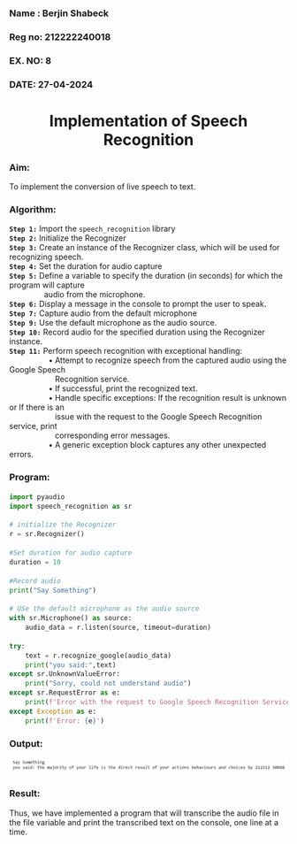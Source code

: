 <H3>Name : Berjin Shabeck</H3>
<H3>Reg no: 212222240018</H3>
<H3>EX. NO: 8</H3>
<H3>DATE: 27-04-2024</H3>
<H1 ALIGN =CENTER>Implementation of Speech Recognition</H1>
<H3>Aim:</H3> 
 To implement the conversion of live speech to text.<BR>
<h3>Algorithm:</h3>

**`Step 1:`** Import the `speech_recognition` library<Br>
**`Step 2:`** Initialize the Recognizer<Br>
**`Step 3:`** Create an instance of the Recognizer class, which will be used for recognizing speech.<Br>
**`Step 4:`** Set the duration for audio capture<Br>
**`Step 5:`** Define a variable to specify the duration (in seconds) for which the program will capture <Br>
&nbsp;&nbsp;&nbsp;&nbsp;&nbsp;&nbsp;&nbsp;&nbsp;&nbsp;&nbsp;&nbsp;&nbsp;&nbsp;&nbsp;&nbsp;&nbsp;audio from the microphone.<Br>
**`Step 6:`** Display a message in the console to prompt the user to speak.<Br>
**`Step 7:`** Capture audio from the default microphone<Br>
**`Step 9:`** Use the default microphone as the audio source.<Br>
**`Step 10:`** Record audio for the specified duration using the Recognizer instance.<Br>
**`Step 11:`** Perform speech recognition with exceptional handling:<Br>
&nbsp;&nbsp;&nbsp;&nbsp;&nbsp;&nbsp;&nbsp;&nbsp;&nbsp;&nbsp;&nbsp;&nbsp;&nbsp;&nbsp;&nbsp;&nbsp;&nbsp;&nbsp;•	Attempt to recognize speech from the captured audio using the Google Speech <Br>
&nbsp;&nbsp;&nbsp;&nbsp;&nbsp;&nbsp;&nbsp;&nbsp;&nbsp;&nbsp;&nbsp;&nbsp;&nbsp;&nbsp;&nbsp;&nbsp;&nbsp;&nbsp;&nbsp;&nbsp;&nbsp;Recognition service.<Br>
&nbsp;&nbsp;&nbsp;&nbsp;&nbsp;&nbsp;&nbsp;&nbsp;&nbsp;&nbsp;&nbsp;&nbsp;&nbsp;&nbsp;&nbsp;&nbsp;&nbsp;&nbsp;•	If successful, print the recognized text.<Br>
&nbsp;&nbsp;&nbsp;&nbsp;&nbsp;&nbsp;&nbsp;&nbsp;&nbsp;&nbsp;&nbsp;&nbsp;&nbsp;&nbsp;&nbsp;&nbsp;&nbsp;&nbsp;•	Handle specific exceptions: If the recognition result is unknown or If there is an <Br>
&nbsp;&nbsp;&nbsp;&nbsp;&nbsp;&nbsp;&nbsp;&nbsp;&nbsp;&nbsp;&nbsp;&nbsp;&nbsp;&nbsp;&nbsp;&nbsp;&nbsp;&nbsp;&nbsp;&nbsp;&nbsp;issue with the request to the Google Speech Recognition service, print <Br>
&nbsp;&nbsp;&nbsp;&nbsp;&nbsp;&nbsp;&nbsp;&nbsp;&nbsp;&nbsp;&nbsp;&nbsp;&nbsp;&nbsp;&nbsp;&nbsp;&nbsp;&nbsp;&nbsp;&nbsp;&nbsp;corresponding error messages.<Br>
&nbsp;&nbsp;&nbsp;&nbsp;&nbsp;&nbsp;&nbsp;&nbsp;&nbsp;&nbsp;&nbsp;&nbsp;&nbsp;&nbsp;&nbsp;&nbsp;&nbsp;&nbsp;•	A generic exception block captures any other unexpected errors.<Br>

<H3>Program:</H3>

```py
import pyaudio
import speech_recognition as sr

# initialize the Recognizer
r = sr.Recognizer()

#Set duration for audio capture
duration = 10

#Record audio
print("Say Something")

# USe the default microphone as the audio source
with sr.Microphone() as source:
    audio_data = r.listen(source, timeout=duration)

try:
    text = r.recognize_google(audio_data)
    print("you said:",text)
except sr.UnknownValueError:
    print("Sorry, could not understand audio")
except sr.RequestError as e:
    print(f'Error with the request to Google Speech Recognition Service: {e}')
except Exception as e:
    print(f'Error: {e}')
```
<H3> Output:</H3>

![](1.PNG)

<H3> Result:</H3>

Thus, we have implemented a program that will transcribe the audio file in the file variable and print the transcribed text on the console, one line at a time.
